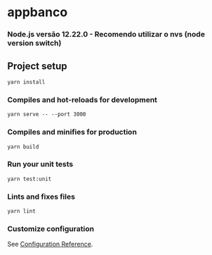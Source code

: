 # appbanco
### Node.js versão 12.22.0 - Recomendo utilizar o nvs (node version switch)

## Project setup
```
yarn install
```

### Compiles and hot-reloads for development
```
yarn serve -- --port 3000
```

### Compiles and minifies for production
```
yarn build
```

### Run your unit tests
```
yarn test:unit
```

### Lints and fixes files
```
yarn lint
```

### Customize configuration
See [Configuration Reference](https://cli.vuejs.org/config/).
